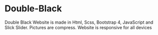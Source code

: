 # Double-Black
Double Black Website is made in Html, Scss, Bootstrap 4, JavaScript and Slick Slider. Pictures are compress. Website is responsive for all devices


